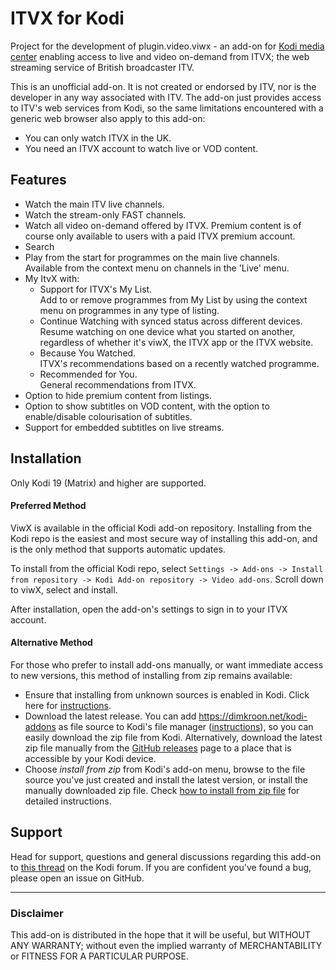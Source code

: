 
ITVX for Kodi
=============

Project for the development of plugin.video.viwx - an add-on for 
[Kodi media center](https://kodi.tv) enabling access to live and video 
on-demand from ITVX; the web streaming service of British broadcaster ITV. 

This is an unofficial add-on. It is not created or endorsed by ITV, nor is 
the developer in any way associated with ITV. The add-on just provides 
access to ITV's web services from Kodi, so the same limitations encountered
with a generic web browser also apply to this add-on:
  * You can only watch ITVX in the UK.
  * You need an ITVX account to watch live or VOD content. 


## Features

* Watch the main ITV live channels.
* Watch the stream-only FAST channels.
* Watch all video on-demand offered by ITVX. Premium content is of course only 
  available to users with a paid ITVX premium account.
* Search
* Play from the start for programmes on the main live channels.  
  Available from the context menu on channels in the 'Live' menu.
* My ItvX with:
  * Support for ITVX's My List.  
    Add to or remove programmes from My List by using the context menu on 
    programmes in any type of listing.  
  * Continue Watching with synced status across different devices.  
    Resume watching on one device what you started on another, regardless of 
    whether it's viwX, the ITVX app or the ITVX website.
  * Because You Watched.  
    ITVX's recommendations based on a recently watched programme.
  * Recommended for You.  
    General recommendations from ITVX.
* Option to hide premium content from listings.
* Option to show subtitles on VOD content, with the option to enable/disable 
  colourisation of subtitles.
* Support for embedded subtitles on live streams.


## Installation

Only Kodi 19 (Matrix) and higher are supported.


#### Preferred Method

ViwX is available in the official Kodi add-on repository. Installing from the 
Kodi repo is the easiest and most secure way of installing this add-on, and is 
the only method that supports automatic updates. 

To install from the official Kodi repo, select `Settings -> Add-ons -> Install 
from repository -> Kodi Add-on repository -> Video add-ons`. Scroll down to 
viwX, select and install.

After installation, open the add-on's settings to sign in to your ITVX 
account.


#### Alternative Method

For those who prefer to install add-ons manually, or want immediate access to 
new versions, this method of installing from zip remains available:

* Ensure that installing from unknown sources is enabled in Kodi. Click here for
  [instructions](https://dimkroon.net/en/guides/enable-unknown-sources.html).
* Download the latest release. 
  You can add https://dimkroon.net/kodi-addons as file source to Kodi's file 
  manager ([instructions](https://dimkroon.net/en/guides/howto-add-file-source.html)), 
  so you can easily download the zip file from Kodi.
  Alternatively, download the latest zip file manually from the
  [GitHub releases](https://github.com/dimkroon/itvx-for-kodi/releases) 
  page to a place that is accessible by your Kodi device.
* Choose _install from zip_ from Kodi's add-on menu, browse to the file 
  source you've just created and install the latest version, or install the 
  manually downloaded zip file.
  Check [how to install from zip file](https://dimkroon.net/en/guides/install-from-zip.html) 
  for detailed instructions.


## Support

Head for support, questions and general discussions regarding this add-on to 
[this thread](https://forum.kodi.tv/showthread.php?tid=374239) on the Kodi 
forum. 
If you are confident you've found a bug, please open an issue on GitHub.

--------------------------------------------------------------------------------

### Disclaimer ###

This add-on is distributed in the hope that it will be useful, but WITHOUT ANY 
WARRANTY; without even the implied warranty of MERCHANTABILITY or FITNESS FOR 
A PARTICULAR PURPOSE.
